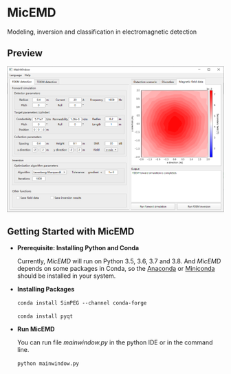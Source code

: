 # MicEMD
Modeling, inversion and classification in electromagnetic detection

## Preview

![Interface](preview.png)

## Getting Started with MicEMD

* **Prerequisite: Installing Python and Conda**

    Currently, *MicEMD* will run on Python 3.5, 3.6, 3.7 and 3.8. And *MicEMD* depends on some packages in Conda, so the [Anaconda](https://www.anaconda.com/products/individual)       or [Miniconda](https://docs.conda.io/en/latest/miniconda.html) should be installed in your system.

* **Installing Packages**

    `conda install SimPEG --channel conda-forge`

    `conda install pyqt`

* **Run MicEMD**

    You can run file *mainwindow.py* in the python IDE or in the command line.

    `python mainwindow.py`
